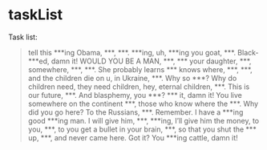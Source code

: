 # taskList
Task list:
> tell this ***ing Obama, ***, ***. ***ing, uh, ***ing you goat, ***. Black-***ed, damn it! WOULD YOU BE A MAN, ***, *** your daughter, ***, somewhere, ***, ***. She probably learns *** knows where, ***, ***, and the children die on u, in Ukraine, ***. Why so ***? Why do children need, they need children, hey, eternal children, ***. This is our future, ***. And blasphemy, you ***? *** it, damn it! You live somewhere on the continent ***, those who know where the ***. Why did you go here? To the Russians, ***. Remember. I have a ***ing good ***ing man. I will give him, ***, ***ing, I’ll give him the money, to you, ***, to you get a bullet in your brain, ***, so that you shut the *** up, ***, and never came here. Got it? You ***ing cattle, damn it!
